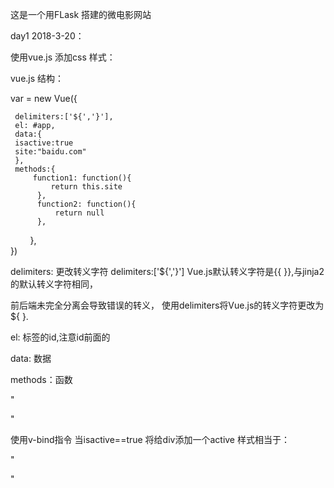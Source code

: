 这是一个用FLask 搭建的微电影网站

day1 2018-3-20：


使用vue.js 添加css 样式：


vue.js 结构：


 var = new Vue({
 
     delimiters:['${','}'],
     el: #app,
     data:{
     isactive:true
     site:"baidu.com"
     },
     methods:{
         function1: function(){
             return this.site
          },
          function2: function(){
              return null     
          },
         },       
 })
 
 
 delimiters: 更改转义字符 delimiters:['${','}'] Vue.js默认转义字符是{{ }},与jinja2的默认转义字符相同，
 
 前后端未完全分离会导致错误的转义， 使用delimiters将Vue.js的转义字符更改为 ${ }.
 
 el: 标签的id,注意id前面的
 
 data: 数据
 
 methods：函数
 
"<div id='app' class="list-group-item" v-bind:class="{active:isactive}"> </div>"

使用v-bind指令 当isactive==true 将给div添加一个active 样式相当于：

"<div id='app' class="list-group-item active"> </div>"
